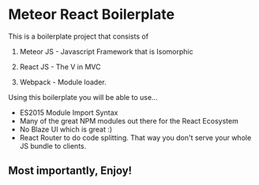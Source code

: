 # Meteor React Boilerplate
This is a boilerplate project that consists of

  1. Meteor JS - Javascript Framework that is Isomorphic

  2. React JS - The V in MVC

  3. Webpack - Module loader.

Using this boilerplate you will be able to use...

* ES2015 Module Import Syntax
* Many of the great NPM modules out there for the React Ecosystem
* No Blaze UI which is great :)
* React Router to do code splitting. That way you don't serve your whole JS bundle to clients.

## Most importantly, Enjoy!
